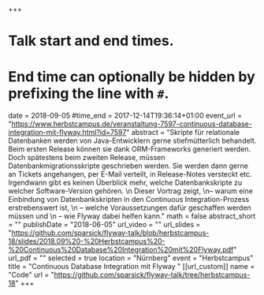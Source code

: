 +++
# Talk start and end times.
# End time can optionally be hidden by prefixing the line with `#`.
date = 2018-09-05
#time_end = 2017-12-14T19:36:14+01:00
event_url = "https://www.herbstcampus.de/veranstaltung-7597-continuous-database-integration-mit-flyway.html?id=7597"
abstract = "Skripte für relationale Datenbanken werden von Java-Entwicklern gerne stiefmütterlich behandelt. Beim ersten Release können sie dank ORM-Frameworks generiert werden. Doch spätestens beim zweiten Release, müssen Datenbankmigrationsskripte geschrieben werden. Sie werden dann gerne an Tickets angehangen, per E-Mail verteilt, in Release-Notes versteckt etc. Irgendwann gibt es keinen Überblick mehr, welche Datenbankskripte zu welcher Software-Version gehören. \n Dieser Vortrag zeigt, \n– warum eine Einbindung von Datenbankskripten in den Continuous Integration-Prozess erstrebenswert ist, \n – welche Voraussetzungen dafür geschaffen werden müssen und \n – wie Flyway dabei helfen kann."
math = false
abstract_short = ""
publishDate = "2018-06-05"
url_video = ""
url_slides = "https://github.com/sparsick/flyway-talk/blob/herbstcampus-18/slides/2018.09%20-%20Herbstcampus%20-%20Continuous%20Database%20Integration%20mit%20Flyway.pdf"
url_pdf = ""
selected = true
location = "Nürnberg"
event = "Herbstcampus"
title = "Continuous Database Integration mit Flyway "
[[url_custom]]
name = "Code"
url = "https://github.com/sparsick/flyway-talk/tree/herbstcampus-18"
+++

